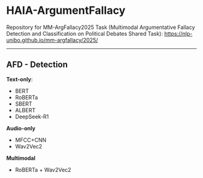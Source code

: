 # HAIA-ArgumentFallacy
Repository for MM-ArgFallacy2025 Task (Multimodal Argumentative Fallacy Detection and Classification on Political Debates Shared Task): https://nlp-unibo.github.io/mm-argfallacy/2025/

------------
AFD - Detection
------------
**Text-only**:
- BERT
- RoBERTa
- SBERT
- ALBERT
- DeepSeek-R1

**Audio-only**
- MFCC+CNN
- Wav2Vec2

**Multimodal**
- RoBERTa + Wav2Vec2
  

